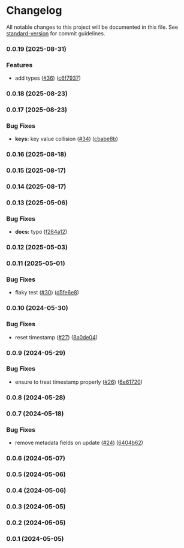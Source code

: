 # Changelog

All notable changes to this project will be documented in this file. See [standard-version](https://github.com/conventional-changelog/standard-version) for commit guidelines.

### 0.0.19 (2025-08-31)


### Features

* add types ([#36](https://github.com/microlinkhq/openkey/issues/36)) ([c6f7937](https://github.com/microlinkhq/openkey/commit/c6f7937afad7dc4fd9e53ed9f540ecce9dcd8c1a))

### 0.0.18 (2025-08-23)

### 0.0.17 (2025-08-23)


### Bug Fixes

* **keys:** key value collision ([#34](https://github.com/microlinkhq/openkey/issues/34)) ([cbabe8b](https://github.com/microlinkhq/openkey/commit/cbabe8bbccb0d7b2cf623e4275f7fd6f62daef53))

### 0.0.16 (2025-08-18)

### 0.0.15 (2025-08-17)

### 0.0.14 (2025-08-17)

### 0.0.13 (2025-05-06)


### Bug Fixes

* **docs:** typo ([f284a12](https://github.com/microlinkhq/openkey/commit/f284a12f9c27c72018ddb95a0c36aaff6acf1caa))

### 0.0.12 (2025-05-03)

### 0.0.11 (2025-05-01)


### Bug Fixes

* flaky test ([#30](https://github.com/microlinkhq/openkey/issues/30)) ([d5fe6e8](https://github.com/microlinkhq/openkey/commit/d5fe6e82efdf7cfffdb3851e89c86c806ad533ad))

### 0.0.10 (2024-05-30)


### Bug Fixes

* reset timestamp ([#27](https://github.com/microlinkhq/openkey/issues/27)) ([8a0de04](https://github.com/microlinkhq/openkey/commit/8a0de0459474568d7f38ef267f39e6ae258638bf))

### 0.0.9 (2024-05-29)


### Bug Fixes

* ensure to treat timestamp properly ([#26](https://github.com/microlinkhq/openkey/issues/26)) ([6e61720](https://github.com/microlinkhq/openkey/commit/6e617202db996b4b6bb09c814a3fb987e6760e7e))

### 0.0.8 (2024-05-28)

### 0.0.7 (2024-05-18)


### Bug Fixes

* remove metadata fields on update ([#24](https://github.com/microlinkhq/openkey/issues/24)) ([6404b62](https://github.com/microlinkhq/openkey/commit/6404b62b98c5fd97f474e3fade0fe5aeff65e291))

### 0.0.6 (2024-05-07)

### 0.0.5 (2024-05-06)

### 0.0.4 (2024-05-06)

### 0.0.3 (2024-05-05)

### 0.0.2 (2024-05-05)

### 0.0.1 (2024-05-05)
